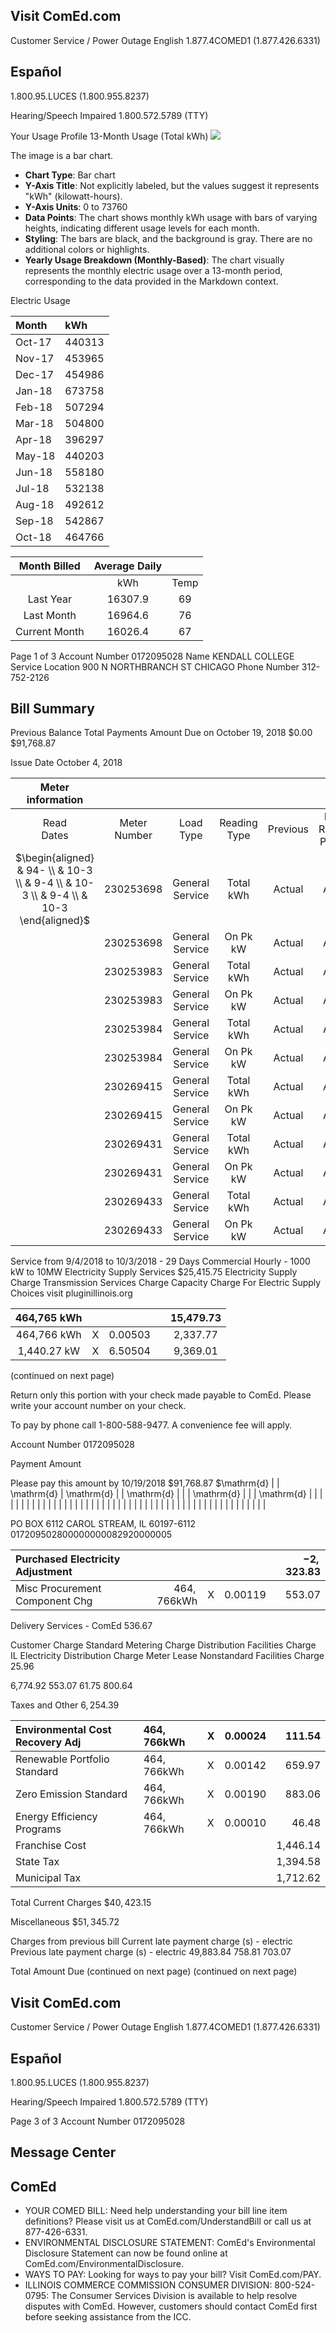 ## Visit ComEd.com

Customer Service / Power Outage English
1.877.4COMED1 (1.877.426.6331)

## Español

1.800.95.LUCES (1.800.955.8237)

Hearing/Speech Impaired
1.800.572.5789 (TTY)

Your Usage Profile 13-Month Usage (Total kWh)
![](images/img-0.jpeg)

The image is a bar chart.

- **Chart Type**: Bar chart
- **Y-Axis Title**: Not explicitly labeled, but the values suggest it represents "kWh" (kilowatt-hours).
- **Y-Axis Units**: 0 to 73760
- **Data Points**: The chart shows monthly kWh usage with bars of varying heights, indicating different usage levels for each month.
- **Styling**: The bars are black, and the background is gray. There are no additional colors or highlights.
- **Yearly Usage Breakdown (Monthly-Based)**: The chart visually represents the monthly electric usage over a 13-month period, corresponding to the data provided in the Markdown context.

Electric Usage

| Month | kWh |
| :-- | :-- |
| Oct-17 | 440313 |
| Nov-17 | 453965 |
| Dec-17 | 454986 |
| Jan-18 | 673758 |
| Feb-18 | 507294 |
| Mar-18 | 504800 |
| Apr-18 | 396297 |
| May-18 | 440203 |
| Jun-18 | 558180 |
| Jul-18 | 532138 |
| Aug-18 | 492612 |
| Sep-18 | 542867 |
| Oct-18 | 464766 |


| Month Billed | Average Daily |  |
| :--: | :--: | :--: |
|  | kWh | Temp |
| Last Year | 16307.9 | 69 |
| Last Month | 16964.6 | 76 |
| Current Month | 16026.4 | 67 |

Page 1 of 3
Account Number 0172095028
Name
KENDALL COLLEGE
Service Location 900 N NORTHBRANCH ST CHICAGO
Phone Number 312-752-2126

## Bill Summary

Previous Balance
Total Payments
Amount Due on October 19, 2018
\$0.00
\$91,768.87

Issue Date October 4, 2018

| Meter information |  |  |  |  |  |  |  |  |
| :--: | :--: | :--: | :--: | :--: | :--: | :--: | :--: | :--: |
| Read <br> Dates | Meter <br> Number | Load <br> Type | Reading <br> Type | Previous | Meter Reading <br> Present | Difference | Multiplier <br> $X$ | Usage |
| $\begin{aligned} & 94- \\ & 10-3 \\ & 9-4 \\ & 10-3 \\ & 9-4 \\ & 10-3 \end{aligned}$ | 230253698 | General Service | Total kWh | Actual | Actual |  |  | 0 |
|  | 230253698 | General Service | On Pk kW | Actual | Actual |  |  | 0.00 |
|  | 230253983 | General Service | Total kWh | Actual | Actual |  |  | 16 |
|  | 230253983 | General Service | On Pk kW | Actual | Actual |  |  | 0.00 |
|  | 230253984 | General Service | Total kWh | Actual | Actual |  |  | 949 |
|  | 230253984 | General Service | On Pk kW | Actual | Actual |  |  | 0.40 |
|  | 230269415 | General Service | Total kWh | Actual | Actual |  |  | 270712 |
|  | 230269415 | General Service | On Pk kW | Actual | Actual |  |  | 488.26 |
|  | 230269431 | General Service | Total kWh | Actual | Actual |  |  | 42198 |
|  | 230269431 | General Service | On Pk kW | Actual | Actual |  |  | 171.24 |
|  | 230269433 | General Service | Total kWh | Actual | Actual |  |  | 150891 |
|  | 230269433 | General Service | On Pk kW | Actual | Actual |  |  | 402.00 |

Service from 9/4/2018 to 10/3/2018 - 29 Days
Commercial Hourly - 1000 kW to 10MW
Electricity Supply Services
\$25,415.75
Electricity Supply Charge
Transmission Services Charge
Capacity Charge
For Electric Supply Choices visit
pluginillinois.org

| 464,765 kWh |  |  |  | 15,479.73 |
| :--: | :--: | :--: | :--: | :--: |
| 464,766 kWh | X | 0.00503 |  | 2,337.77 |
| 1,440.27 kW | X | 6.50504 |  | 9,369.01 |

(continued on next page)

Return only this portion with your check made payable to ComEd. Please write your account number on your check.

To pay by phone call 1-800-588-9477.
A convenience fee will apply.

Account Number
0172095028

Payment Amount

Please pay this
amount by 10/19/2018
\$91,768.87
$\mathrm{d} \| \| \mathrm{d} \| \mathrm{d} \| \| \mathrm{d} \| \| \| \mathrm{d} \| \| \| \mathrm{d} \| \| \| \| \| \| \| \| \| \| \| \| \| \| \| \| \| \| \| \| \| \| \| \| \| \| \| \| \| \| \| \| \| \| \| \| \| \| \| \| \| \| \| \| \| \| \| \| \| \| \|

PO BOX 6112
CAROL STREAM, IL 60197-6112
$017209502800000000082920000005$

| Purchased Electricity Adjustment |  |  |  | $-2,323.83$ |
| :-- | --: | --: | --: | --: |
| Misc Procurement Component Chg | $464,766 \mathrm{kWh}$ | X | 0.00119 | 553.07 |

Delivery Services - ComEd
536.67

Customer Charge
Standard Metering Charge
Distribution Facilities Charge
IL Electricity Distribution Charge
Meter Lease
Nonstandard Facilities Charge
25.96

6,774.92
553.07
61.75
800.64

Taxes and Other
$6,254.39$

| Environmental Cost Recovery Adj | $464,766 \mathrm{kWh}$ | X | 0.00024 | 111.54 |
| :-- | :-- | :-- | --: | --: |
| Renewable Portfolio Standard | $464,766 \mathrm{kWh}$ | X | 0.00142 | 659.97 |
| Zero Emission Standard | $464,766 \mathrm{kWh}$ | X | 0.00190 | 883.06 |
| Energy Efficiency Programs | $464,766 \mathrm{kWh}$ | X | 0.00010 | 46.48 |
| Franchise Cost |  |  |  | 1,446.14 |
| State Tax |  |  |  | 1,394.58 |
| Municipal Tax |  |  |  | 1,712.62 |

Total Current Charges
$\$ 40,423.15$

Miscellaneous
$\$ 51,345.72$

Charges from previous bill
Current late payment charge (s) - electric
Previous late payment charge (s) - electric
49,883.84
758.81
703.07

Total Amount Due
(continued on next page)
(continued on next page)

## Visit ComEd.com

Customer Service / Power Outage English
1.877.4COMED1 (1.877.426.6331)

## Español

1.800.95.LUCES (1.800.955.8237)

Hearing/Speech Impaired
1.800.572.5789 (TTY)

Page 3 of 3
Account Number 0172095028

## Message Center

## ComEd

- YOUR COMED BILL: Need help understanding your bill line item definitions? Please visit us at ComEd.com/UnderstandBill or call us at 877-426-6331.
- ENVIRONMENTAL DISCLOSURE STATEMENT: ComEd's Environmental Disclosure Statement can now be found online at ComEd.com/EnvironmentalDisclosure.
- WAYS TO PAY: Looking for ways to pay your bill? Visit ComEd.com/PAY.
- ILLINOIS COMMERCE COMMISSION CONSUMER DIVISION: 800-524-0795: The Consumer Services Division is available to help resolve disputes with ComEd. However, customers should contact ComEd first before seeking assistance from the ICC.
